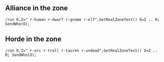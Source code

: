 ## Alliance in the zone
```
/run R,Z=" r-human r-dwarf r-gnome r-elf",GetRealZoneText() O=Z .. R; SendWho(O);
```


## Horde in the zone
```
/run R,Z=" r-orc r-troll r-tauren r-undead",GetRealZoneText() O=Z .. R; SendWho(O);
```